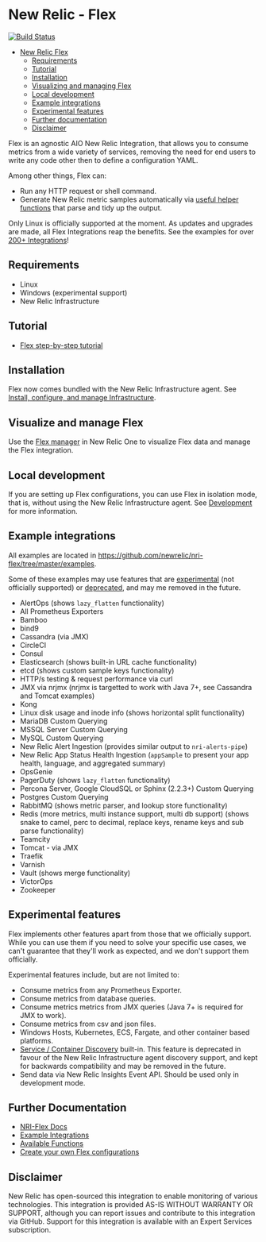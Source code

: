 # New Relic - Flex

[![Build Status](https://travis-ci.org/newrelic/nri-flex.svg?branch=master)](https://travis-ci.com/newrelic/nri-flex)

- [New Relic Flex](#new-relic---flex)
  - [Requirements](#requirements)
  - [Tutorial](#tutorial)
  - [Installation](#installation)
  - [Visualizing and managing Flex](#visualize-and-manage-flex)
  - [Local development](#local-development)
  - [Example integrations](#example-integrations)
  - [Experimental features](#experimental-features)
  - [Further documentation](#further-documentation)
  - [Disclaimer](#disclaimer)


Flex is an agnostic AIO New Relic Integration, that allows you to consume metrics from a wide variety of services, removing the need for end users to write any code other then to define a configuration YAML.

Among other things, Flex can:
  - Run any HTTP request or shell command.
  - Generate New Relic metric samples automatically via [useful helper functions](https://github.com/newrelic/nri-flex/tree/master/docs/wiki/apis/functions.md) that parse and tidy up the output.

Only Linux is officially supported at the moment. As updates and upgrades are made, all Flex Integrations reap the benefits. See the examples for over [200+ Integrations](#integrations)!

## Requirements

- Linux
- Windows (experimental support)
- New Relic Infrastructure

## Tutorial

- [Flex step-by-step tutorial](./docs/basic-tutorial.md)

## Installation

Flex now comes bundled with the New Relic Infrastructure agent. See [Install, configure, and manage Infrastructure](https://docs.newrelic.com/docs/infrastructure/install-configure-manage-infrastructure).

## Visualize and manage Flex

Use the [Flex manager](https://github.com/newrelic/nr1-flex-manager) in New Relic One to visualize Flex data and manage the Flex integration.

## Local development

If you are setting up Flex configurations, you can use Flex in isolation mode, that is, without using the New Relic Infrastructure agent. See [Development](./development.md) for more information.

## Example integrations

All examples are located in <https://github.com/newrelic/nri-flex/tree/master/examples>.

Some of these examples may use features that are [experimental](https://github.com/newrelic/nri-flex/tree/master/docs/wiki/experimental) (not officially supported) or [deprecated](https://github.com/newrelic/nri-flex/tree/master/docs/wiki/experimental), and may me removed in the future.

- AlertOps (shows `lazy_flatten` functionality)
- All Prometheus Exporters
- Bamboo
- bind9
- Cassandra (via JMX)
- CircleCI
- Consul
- Elasticsearch (shows built-in URL cache functionality)
- etcd (shows custom sample keys functionality)
- HTTP/s testing & request performance via curl
- JMX via nrjmx (nrjmx is targetted to work with Java 7+, see Cassandra and Tomcat examples)
- Kong
- Linux disk usage and inode info (shows horizontal split functionality)
- MariaDB Custom Querying
- MSSQL Server Custom Querying
- MySQL Custom Querying
- New Relic Alert Ingestion (provides similar output to `nri-alerts-pipe`)
- New Relic App Status Health Ingestion (`appSample` to present your app health, language, and aggregated summary)
- OpsGenie
- PagerDuty (shows `lazy_flatten` functionality)
- Percona Server, Google CloudSQL or Sphinx (2.2.3+) Custom Querying
- Postgres Custom Querying
- RabbitMQ (shows metric parser, and lookup store functionality)
- Redis (more metrics, multi instance support, multi db support) (shows snake to camel, perc to decimal, replace keys, rename keys and sub parse functionality)
- Teamcity
- Tomcat - via JMX
- Traefik
- Varnish
- Vault (shows merge functionality)
- VictorOps
- Zookeeper

## Experimental features

Flex implements other features apart from those that we officially support. While you can use them if you need to solve your specific use cases, we can't guarantee that they'll work as expected, and we don't support them officially.

Experimental features include, but are not limited to:

- Consume metrics from any Prometheus Exporter.
- Consume metrics from database queries.
- Consume metrics metrics from JMX queries (Java 7+ is required for JMX to work).
- Consume metrics from csv and json files.
- Windows Hosts, Kubernetes, ECS, Fargate, and other container based platforms.
- [Service / Container Discovery](https://github.com/newrelic/nri-flex/wiki/Service-Discovery) built-in. This feature is deprecated in favour of the New Relic Infrastructure agent discovery support, and kept for backwards compatibility and may be removed in the future.
- Send data via New Relic Insights Event API. Should be used only in development mode.

## Further Documentation

- [NRI-Flex Docs](https://github.com/newrelic/nri-flex/tree/master/docs/wiki)
- [Example Integrations](#exampleintegrations)
- [Available Functions](https://github.com/newrelic/nri-flex/tree/master/docs/wiki/apis/functions.md)
- [Create your own Flex configurations](https://github.com/newrelic/nri-flex/tree/master/docs/wiki/basics/creating_configs.md)

## Disclaimer

New Relic has open-sourced this integration to enable monitoring of various technologies. This integration is provided AS-IS WITHOUT WARRANTY OR SUPPORT, although you can report issues and contribute to this integration via GitHub. Support for this integration is available with an Expert Services subscription.
